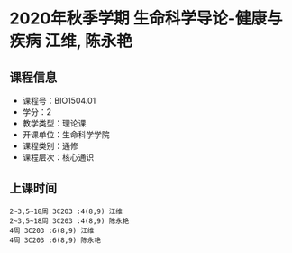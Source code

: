 # 2020年秋季学期 生命科学导论-健康与疾病 江维, 陈永艳






## 课程信息

- 课程号：BIO1504.01
- 学分：2
- 教学类型：理论课
- 开课单位：生命科学学院
- 课程类别：通修
- 课程层次：核心通识

## 上课时间

```
2~3,5~18周 3C203 :4(8,9) 江维
2~3,5~18周 3C203 :4(8,9) 陈永艳
4周 3C203 :6(8,9) 江维
4周 3C203 :6(8,9) 陈永艳
```

